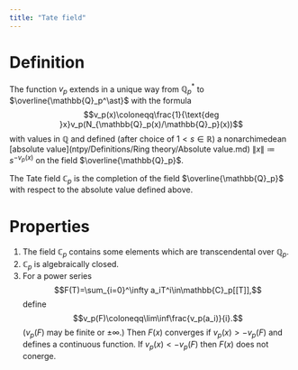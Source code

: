 ```yaml
---
title: "Tate field"
---
```


# Definition

The function $v_p$ extends in a unique way from $\mathbb{Q}_p^\ast$ to $\overline{\mathbb{Q}_p^\ast}$ with the formula $$v_p(x)\coloneqq\frac{1}{\text{deg }x}v_p(N_{\mathbb{Q}_p(x)/\mathbb{Q}_p}(x))$$ with values in $\mathbb{Q}$ and defined (after choice of $1<s\in\mathbb{R})$ a nonarchimedean [absolute value](ntpy/Definitions/Ring theory/Absolute value.md) $\|x\|\coloneqq s^{-v_p(x)}$ on the field $\overline{\mathbb{Q}_p}$.

The Tate field $\mathbb{C}_p$ is the completion of the field $\overline{\mathbb{Q}_p}$ with respect to the absolute value defined above.

# Properties

1. The field $\mathbb{C}_p$ contains some elements which are transcendental over $\mathbb{Q}_p$.
3. $\mathbb{C}_p$ is algebraically closed.
4. For a power series $$F(T)=\sum_{i=0}^\infty a_iT^i\in\mathbb{C}_p[[T]],$$ define $$v_p(F)\coloneqq\lim\inf\frac{v_p(a_i)}{i}.$$ ($v_p(F)$ may be finite or $\pm\infty$.) Then $F(x)$ converges if $v_p(x)>-v_p(F)$ and defines a continuous function. If $v_p(x)< -v_p(F)$ then $F(x)$ does not conerge.
